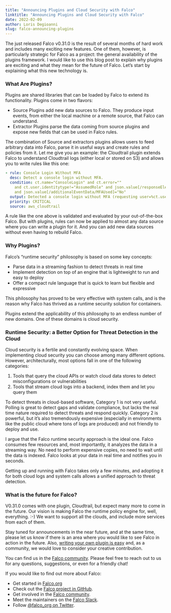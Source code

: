 ```yaml
---
title: "Announcing Plugins and Cloud Security with Falco"
linktitle: "Announcing Plugins and Cloud Security with Falco"
date: 2022-02-09
author: Loris Degioanni
slug: falco-announcing-plugins
---
```


The just released Falco v0.31.0 is the result of several months of hard work and includes many exciting new features. One of them, however, is particularly strategic for Falco as a project: the general availability of the plugins framework. I would like to use this blog post to explain why plugins are exciting and what they mean for the future of Falco. Let’s start by explaining what this new technology is.

### What Are Plugins?
Plugins are shared libraries that can be loaded by Falco to extend its functionality. Plugins come in two flavors:

- Source Plugins add new data sources to Falco. They produce input events, from either the local machine or a remote source, that Falco can understand.
- Extractor Plugins parse the data coming from source plugins and expose new fields that can be used in Falco rules.

The combination of Source and extractors plugins allows users to feed arbitrary data into Falco, parse it in useful ways and create rules and policies from it. Let me give you an example: the Cloudtrail plugin extends Falco to understand Cloudtrail logs (either local or stored on S3) and allows you to write rules like this one:

```yaml
- rule: Console Login Without MFA
  desc: Detect a console login without MFA.
  condition: ct.name="ConsoleLogin" and ct.error=""
    and ct.user.identitytype!="AssumedRole" and json.value[/responseElements/ConsoleLogin]="Success"
    and json.value[/additionalEventData/MFAUsed]="No"
  output: Detected a console login without MFA (requesting user=%ct.user, requesting IP=%ct.srcip, AWS region=%ct.region)
  priority: CRITICAL
  source: aws_cloudtrail
```

A rule like the one above is validated and evaluated by your out-of-the-box Falco. But with plugins, rules can now be applied to almost any data source where you can write a plugin for it. And you can add new data sources without even having to rebuild Falco.

### Why Plugins?
Falco’s “runtime security” philosophy is based on some key concepts:
- Parse data in a streaming fashion to detect threats in real time
- Implement detection on top of an engine that is lightweight to run and easy to deploy 
- Offer a compact rule language that is quick to learn but flexible and expressive

This philosophy has proved to be very effective with system calls, and is the reason why Falco has thrived as a runtime security solution for containers.

Plugins extend the applicability of this philosophy to an endless number of new domains. One of these domains is cloud security.

### Runtime Security: a Better Option for Threat Detection in the Cloud
Cloud security is a fertile and constantly evolving space. When implementing cloud security you can choose among many different options. However, architecturally, most options fall in one of the following categories:

1. Tools that query the cloud APIs or watch cloud data stores to detect misconfigurations or vulnerabilities
2. Tools that stream cloud logs into a backend, index them and let you query them

To detect threats in cloud-based software, Category 1 is not very useful. Polling is great to detect gaps and validate compliance, but lacks the real time nature required to detect threats and respond quickly. Category 2 is powerful, but it’s also tremendously expensive (especially in environments like the public cloud where tons of logs are produced) and not friendly to deploy and use.

I argue that the Falco runtime security approach is the ideal one. Falco consumes few resources and, most importantly, it analyzes the data in a streaming way. No need to perform expensive copies, no need to wait until the data is indexed. Falco looks at your data in real time and notifies you in seconds.

Getting up and running with Falco takes only a few minutes, and adopting it for both cloud logs and system calls allows a unified approach to threat detection.

### What is the future for Falco?

V0.31.0 comes with one plugin, Cloudtrail, but expect many more to come in the future. Our vision is making Falco the runtime policy engine for, well, everything. :-) We want to support all the clouds, and include more services from each of them. 

Stay tuned for announcements in the near future, and at the same time, please let us know if there is an area where you would like to see Falco in action in the future. Also, [writing your own plugin is easy](https://falco.org/docs/plugins/) and, as a community, we would love to consider your creative contribution. 


You can find us in the [Falco community](https://github.com/falcosecurity/community). Please feel free to reach out to us for any questions, suggestions, or even for a friendly chat!

If you would like to find out more about Falco:

* Get started in [Falco.org](http://falco.org/)
* Check out the [Falco project in GitHub](https://github.com/falcosecurity/falco).
* Get involved in the [Falco community](https://falco.org/community/).
* Meet the maintainers on the [Falco Slack](https://kubernetes.slack.com/?redir=%2Farchives%2FCMWH3EH32).
* Follow [@falco_org on Twitter](https://twitter.com/falco_org).
